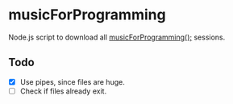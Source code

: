 # musicForProgramming
Node.js script to download all [musicForProgramming();](http://musicforprogramming.net/) sessions.

## Todo
- [x] Use pipes, since files are huge.
- [ ] Check if files already exit.
